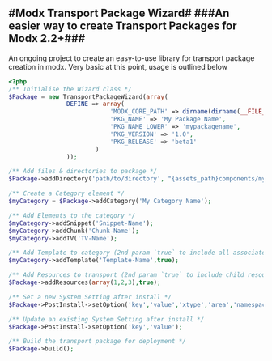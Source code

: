 #Modx Transport Package Wizard#
###An easier way to create Transport Packages for Modx 2.2+###
--------------------------------------------------------------
An ongoing project to create an easy-to-use library for transport package creation in modx.
Very basic at this point, usage is outlined below

```php
<?php
/** Initialise the Wizard class */
$Package = new TransportPackageWizard(array(
  				DEFINE => array(
							'MODX_CORE_PATH' => dirname(dirname(__FILE__)).'/core/',
							'PKG_NAME' => 'My Package Name',
							'PKG_NAME_LOWER' => 'mypackagename',
							'PKG_VERSION' => '1.0',
							'PKG_RELEASE' => 'beta1'
						)
				));

/** Add files & directories to package */
$Package->addDirectory('path/to/directory', "{assets_path}components/mypackagename/");

/** Create a Category element */
$myCategory = $Package->addCategory('My Category Name'); 

/** Add Elements to the category */
$myCategory->addSnippet('Snippet-Name');
$myCategory->addChunk('Chunk-Name');
$myCategory->addTV('TV-Name');

/** Add Template to category (2nd param `true` to include all associated TVs) */
$myCategory->addTemplate('Template-Name',true);

/** Add Resources to transport (2nd param `true` to include child resources) */
$Package->addResources(array(1,2,3),true);

/** Set a new System Setting after install */
$Package->PostInstall->setOption('key','value','xtype','area','namespace');

/** Update an existing System Setting after install */
$Package->PostInstall->setOption('key','value');

/** Build the transport package for deployment */
$Package->build();

```
